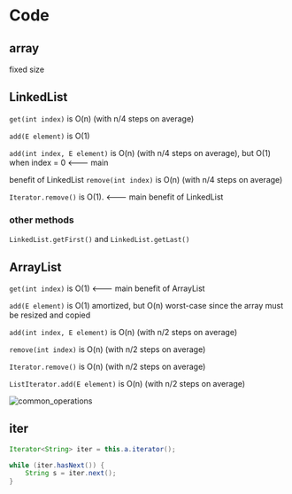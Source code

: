 # Code

## array
fixed size

## LinkedList

```get(int index)``` is O(n) (with n/4 steps on average)

```add(E element)``` is O(1)

```add(int index, E element)``` is O(n) (with n/4 steps on average), but O(1) when index = 0 <--- main 

benefit of LinkedList<E>
```remove(int index)``` is O(n) (with n/4 steps on average)

```Iterator.remove()``` is O(1). <--- main benefit of LinkedList<E>

### other methods
```LinkedList.getFirst()``` and ```LinkedList.getLast()```


## ArrayList
```get(int index)``` is O(1) <--- main benefit of ArrayList<E>

```add(E element)``` is O(1) amortized, but O(n) worst-case since the array must be resized and copied

```add(int index, E element)``` is O(n) (with n/2 steps on average)

```remove(int index)``` is O(n) (with n/2 steps on average)

```Iterator.remove()``` is O(n) (with n/2 steps on average)

```ListIterator.add(E element)``` is O(n) (with n/2 steps on average)

![common_operations](https://github.com/Emrys-Hong/programming_notes/blob/master/java/Info_to_Sys_notes/LinkedList_operations.png)

## iter
```java
Iterator<String> iter = this.a.iterator();

while (iter.hasNext()) {
    String s = iter.next();
}
```